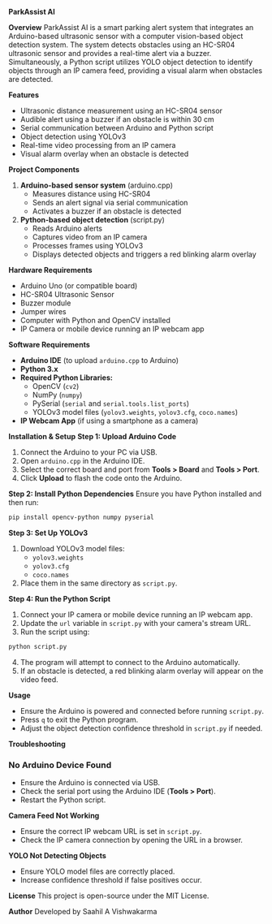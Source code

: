 **ParkAssist AI**

**Overview**
ParkAssist AI is a smart parking alert system that integrates an Arduino-based ultrasonic sensor with a computer vision-based object detection system. The system detects obstacles using an HC-SR04 ultrasonic sensor and provides a real-time alert via a buzzer. Simultaneously, a Python script utilizes YOLO object detection to identify objects through an IP camera feed, providing a visual alarm when obstacles are detected.

**Features**
- Ultrasonic distance measurement using an HC-SR04 sensor
- Audible alert using a buzzer if an obstacle is within 30 cm
- Serial communication between Arduino and Python script
- Object detection using YOLOv3
- Real-time video processing from an IP camera
- Visual alarm overlay when an obstacle is detected

**Project Components**
1. **Arduino-based sensor system** (arduino.cpp)
   - Measures distance using HC-SR04
   - Sends an alert signal via serial communication
   - Activates a buzzer if an obstacle is detected
2. **Python-based object detection** (script.py)
   - Reads Arduino alerts
   - Captures video from an IP camera
   - Processes frames using YOLOv3
   - Displays detected objects and triggers a red blinking alarm overlay

**Hardware Requirements**
- Arduino Uno (or compatible board)
- HC-SR04 Ultrasonic Sensor
- Buzzer module
- Jumper wires
- Computer with Python and OpenCV installed
- IP Camera or mobile device running an IP webcam app

**Software Requirements**
- **Arduino IDE** (to upload `arduino.cpp` to Arduino)
- **Python 3.x**
- **Required Python Libraries:**
  - OpenCV (`cv2`)
  - NumPy (`numpy`)
  - PySerial (`serial` and `serial.tools.list_ports`)
  - YOLOv3 model files (`yolov3.weights`, `yolov3.cfg`, `coco.names`)
- **IP Webcam App** (if using a smartphone as a camera)

**Installation & Setup**
**Step 1: Upload Arduino Code**
1. Connect the Arduino to your PC via USB.
2. Open `arduino.cpp` in the Arduino IDE.
3. Select the correct board and port from **Tools > Board** and **Tools > Port**.
4. Click **Upload** to flash the code onto the Arduino.

**Step 2: Install Python Dependencies**
Ensure you have Python installed and then run:
```sh
pip install opencv-python numpy pyserial
```

**Step 3: Set Up YOLOv3**
1. Download YOLOv3 model files:
   - `yolov3.weights`
   - `yolov3.cfg`
   - `coco.names`
2. Place them in the same directory as `script.py`.

**Step 4: Run the Python Script**
1. Connect your IP camera or mobile device running an IP webcam app.
2. Update the `url` variable in `script.py` with your camera's stream URL.
3. Run the script using:
```sh
python script.py
```
4. The program will attempt to connect to the Arduino automatically.
5. If an obstacle is detected, a red blinking alarm overlay will appear on the video feed.

**Usage**
- Ensure the Arduino is powered and connected before running `script.py`.
- Press `q` to exit the Python program.
- Adjust the object detection confidence threshold in `script.py` if needed.

**Troubleshooting**
### No Arduino Device Found
- Ensure the Arduino is connected via USB.
- Check the serial port using the Arduino IDE (**Tools > Port**).
- Restart the Python script.

**Camera Feed Not Working**
- Ensure the correct IP webcam URL is set in `script.py`.
- Check the IP camera connection by opening the URL in a browser.

**YOLO Not Detecting Objects**
- Ensure YOLO model files are correctly placed.
- Increase confidence threshold if false positives occur.

**License**
This project is open-source under the MIT License.

**Author**
Developed by Saahil A Vishwakarma
